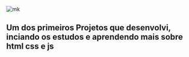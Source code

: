 

![mk](https://img.shields.io/badge/Made%20with-Markdown-1f425f.svg)


## Um dos primeiros  Projetos que desenvolvi, inciando os estudos e aprendendo mais sobre html css e js

#
